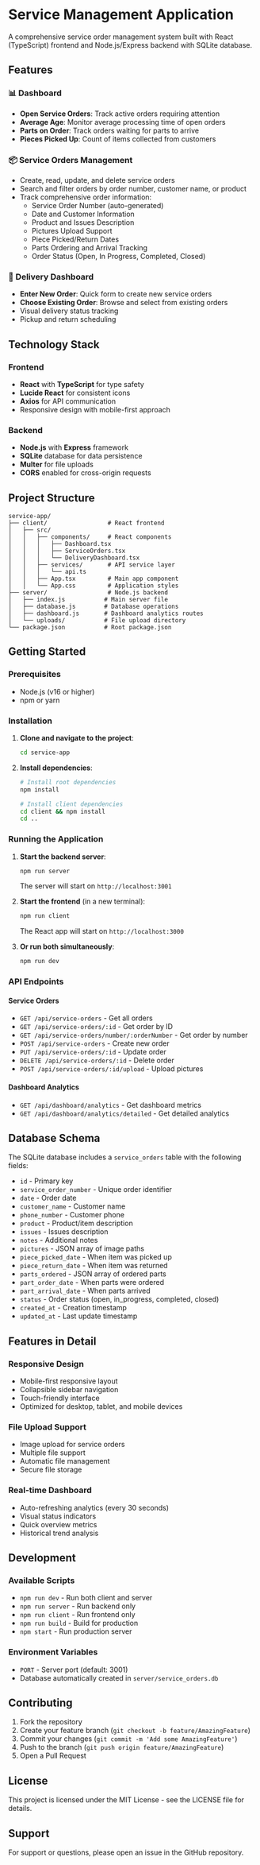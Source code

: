 # Service Management Application

A comprehensive service order management system built with React (TypeScript) frontend and Node.js/Express backend with SQLite database.

## Features

### 📊 Dashboard
- **Open Service Orders**: Track active orders requiring attention
- **Average Age**: Monitor average processing time of open orders
- **Parts on Order**: Track orders waiting for parts to arrive
- **Pieces Picked Up**: Count of items collected from customers

### 📦 Service Orders Management
- Create, read, update, and delete service orders
- Search and filter orders by order number, customer name, or product
- Track comprehensive order information:
  - Service Order Number (auto-generated)
  - Date and Customer Information
  - Product and Issues Description
  - Pictures Upload Support
  - Piece Picked/Return Dates
  - Parts Ordering and Arrival Tracking
  - Order Status (Open, In Progress, Completed, Closed)

### 🚚 Delivery Dashboard
- **Enter New Order**: Quick form to create new service orders
- **Choose Existing Order**: Browse and select from existing orders
- Visual delivery status tracking
- Pickup and return scheduling

## Technology Stack

### Frontend
- **React** with **TypeScript** for type safety
- **Lucide React** for consistent icons
- **Axios** for API communication
- Responsive design with mobile-first approach

### Backend
- **Node.js** with **Express** framework
- **SQLite** database for data persistence
- **Multer** for file uploads
- **CORS** enabled for cross-origin requests

## Project Structure

```
service-app/
├── client/                 # React frontend
│   ├── src/
│   │   ├── components/     # React components
│   │   │   ├── Dashboard.tsx
│   │   │   ├── ServiceOrders.tsx
│   │   │   └── DeliveryDashboard.tsx
│   │   ├── services/       # API service layer
│   │   │   └── api.ts
│   │   ├── App.tsx         # Main app component
│   │   └── App.css         # Application styles
├── server/                 # Node.js backend
│   ├── index.js           # Main server file
│   ├── database.js        # Database operations
│   ├── dashboard.js       # Dashboard analytics routes
│   └── uploads/           # File upload directory
└── package.json           # Root package.json
```

## Getting Started

### Prerequisites
- Node.js (v16 or higher)
- npm or yarn

### Installation

1. **Clone and navigate to the project**:
   ```bash
   cd service-app
   ```

2. **Install dependencies**:
   ```bash
   # Install root dependencies
   npm install
   
   # Install client dependencies
   cd client && npm install
   cd ..
   ```

### Running the Application

1. **Start the backend server**:
   ```bash
   npm run server
   ```
   The server will start on `http://localhost:3001`

2. **Start the frontend** (in a new terminal):
   ```bash
   npm run client
   ```
   The React app will start on `http://localhost:3000`

3. **Or run both simultaneously**:
   ```bash
   npm run dev
   ```

### API Endpoints

#### Service Orders
- `GET /api/service-orders` - Get all orders
- `GET /api/service-orders/:id` - Get order by ID
- `GET /api/service-orders/number/:orderNumber` - Get order by number
- `POST /api/service-orders` - Create new order
- `PUT /api/service-orders/:id` - Update order
- `DELETE /api/service-orders/:id` - Delete order
- `POST /api/service-orders/:id/upload` - Upload pictures

#### Dashboard Analytics
- `GET /api/dashboard/analytics` - Get dashboard metrics
- `GET /api/dashboard/analytics/detailed` - Get detailed analytics

## Database Schema

The SQLite database includes a `service_orders` table with the following fields:

- `id` - Primary key
- `service_order_number` - Unique order identifier
- `date` - Order date
- `customer_name` - Customer name
- `phone_number` - Customer phone
- `product` - Product/item description
- `issues` - Issues description
- `notes` - Additional notes
- `pictures` - JSON array of image paths
- `piece_picked_date` - When item was picked up
- `piece_return_date` - When item was returned
- `parts_ordered` - JSON array of ordered parts
- `part_order_date` - When parts were ordered
- `part_arrival_date` - When parts arrived
- `status` - Order status (open, in_progress, completed, closed)
- `created_at` - Creation timestamp
- `updated_at` - Last update timestamp

## Features in Detail

### Responsive Design
- Mobile-first responsive layout
- Collapsible sidebar navigation
- Touch-friendly interface
- Optimized for desktop, tablet, and mobile devices

### File Upload Support
- Image upload for service orders
- Multiple file support
- Automatic file management
- Secure file storage

### Real-time Dashboard
- Auto-refreshing analytics (every 30 seconds)
- Visual status indicators
- Quick overview metrics
- Historical trend analysis

## Development

### Available Scripts
- `npm run dev` - Run both client and server
- `npm run server` - Run backend only
- `npm run client` - Run frontend only
- `npm run build` - Build for production
- `npm start` - Run production server

### Environment Variables
- `PORT` - Server port (default: 3001)
- Database automatically created in `server/service_orders.db`

## Contributing

1. Fork the repository
2. Create your feature branch (`git checkout -b feature/AmazingFeature`)
3. Commit your changes (`git commit -m 'Add some AmazingFeature'`)
4. Push to the branch (`git push origin feature/AmazingFeature`)
5. Open a Pull Request

## License

This project is licensed under the MIT License - see the LICENSE file for details.

## Support

For support or questions, please open an issue in the GitHub repository.